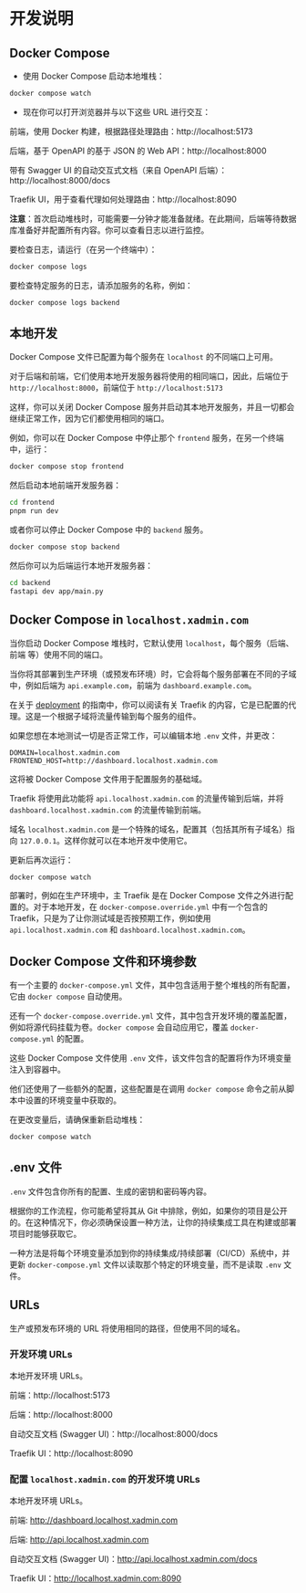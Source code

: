 # 开发说明

## Docker Compose

* 使用 Docker Compose 启动本地堆栈：

```bash
docker compose watch
```

* 现在你可以打开浏览器并与以下这些 URL 进行交互：

前端，使用 Docker 构建，根据路径处理路由：http://localhost:5173

后端，基于 OpenAPI 的基于 JSON 的 Web API：http://localhost:8000

带有 Swagger UI 的自动交互式文档（来自 OpenAPI 后端）：http://localhost:8000/docs

Traefik UI，用于查看代理如何处理路由：http://localhost:8090

**注意**：首次启动堆栈时，可能需要一分钟才能准备就绪。在此期间，后端等待数据库准备好并配置所有内容。你可以查看日志以进行监控。

要检查日志，请运行（在另一个终端中）：

```bash
docker compose logs
```

要检查特定服务的日志，请添加服务的名称，例如：

```bash
docker compose logs backend
```

## 本地开发

Docker Compose 文件已配置为每个服务在 `localhost` 的不同端口上可用。

对于后端和前端，它们使用本地开发服务器将使用的相同端口，因此，后端位于 `http://localhost:8000`，前端位于 `http://localhost:5173`

这样，你可以关闭 Docker Compose 服务并启动其本地开发服务，并且一切都会继续正常工作，因为它们都使用相同的端口。

例如，你可以在 Docker Compose 中停止那个 `frontend` 服务，在另一个终端中，运行：

```bash
docker compose stop frontend
```

然后启动本地前端开发服务器：

```bash
cd frontend
pnpm run dev
```

或者你可以停止 Docker Compose 中的 `backend` 服务。

```bash
docker compose stop backend
```

然后你可以为后端运行本地开发服务器：

```bash
cd backend
fastapi dev app/main.py
```

## Docker Compose in `localhost.xadmin.com`

当你启动 Docker Compose 堆栈时，它默认使用 `localhost`，每个服务（后端、前端 等）使用不同的端口。

当你将其部署到生产环境（或预发布环境）时，它会将每个服务部署在不同的子域中，例如后端为 `api.example.com`，前端为 `dashboard.example.com`。

在关于 [deployment](deployment.md) 的指南中，你可以阅读有关 Traefik 的内容，它是已配置的代理。这是一个根据子域将流量传输到每个服务的组件。

如果您想在本地测试一切是否正常工作，可以编辑本地 `.env` 文件，并更改：

```dotenv
DOMAIN=localhost.xadmin.com
FRONTEND_HOST=http://dashboard.localhost.xadmin.com
```

这将被 Docker Compose 文件用于配置服务的基础域。

Traefik 将使用此功能将 `api.localhost.xadmin.com` 的流量传输到后端，并将 `dashboard.localhost.xadmin.com` 的流量传输到前端。

域名 `localhost.xadmin.com` 是一个特殊的域名，配置其（包括其所有子域名）指向 `127.0.0.1`。这样你就可以在本地开发中使用它。

更新后再次运行：

```bash
docker compose watch
```

部署时，例如在生产环境中，主 Traefik 是在 Docker Compose 文件之外进行配置的。对于本地开发，在 `docker-compose.override.yml` 中有一个包含的 Traefik，只是为了让你测试域是否按预期工作，例如使用 `api.localhost.xadmin.com` 和 `dashboard.localhost.xadmin.com`。

## Docker Compose 文件和环境参数

有一个主要的 `docker-compose.yml` 文件，其中包含适用于整个堆栈的所有配置，它由 `docker compose` 自动使用。

还有一个 `docker-compose.override.yml` 文件，其中包含开发环境的覆盖配置，例如将源代码挂载为卷。`docker compose` 会自动应用它，覆盖 `docker-compose.yml` 的配置。

这些 Docker Compose 文件使用 `.env` 文件，该文件包含的配置将作为环境变量注入到容器中。

他们还使用了一些额外的配置，这些配置是在调用 `docker compose` 命令之前从脚本中设置的环境变量中获取的。

在更改变量后，请确保重新启动堆栈：

```bash
docker compose watch
```

## .env 文件

`.env` 文件包含你所有的配置、生成的密钥和密码等内容。

根据你的工作流程，你可能希望将其从 Git 中排除，例如，如果你的项目是公开的。在这种情况下，你必须确保设置一种方法，让你的持续集成工具在构建或部署项目时能够获取它。

一种方法是将每个环境变量添加到你的持续集成/持续部署（CI/CD）系统中，并更新 `docker-compose.yml` 文件以读取那个特定的环境变量，而不是读取 `.env` 文件。

## URLs

生产或预发布环境的 URL 将使用相同的路径，但使用不同的域名。

### 开发环境 URLs

本地开发环境 URLs。

前端：http://localhost:5173

后端：http://localhost:8000

自动交互文档 (Swagger UI)：http://localhost:8000/docs

Traefik UI：http://localhost:8090

### 配置 `localhost.xadmin.com` 的开发环境 URLs

本地开发环境 URLs。

前端: http://dashboard.localhost.xadmin.com

后端: http://api.localhost.xadmin.com

自动交互文档 (Swagger UI)：http://api.localhost.xadmin.com/docs

Traefik UI：http://localhost.xadmin.com:8090
